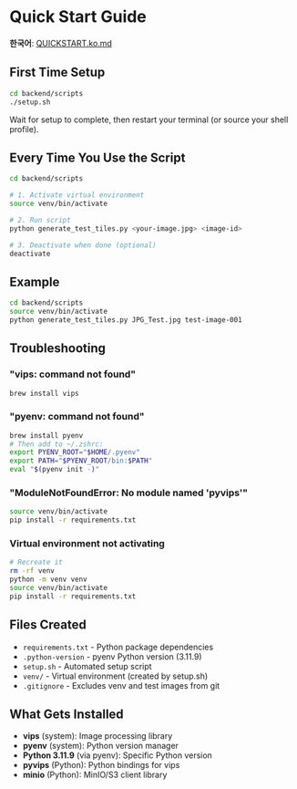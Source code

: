# Quick Start Guide

**한국어**: [QUICKSTART.ko.md](QUICKSTART.ko.md)

## First Time Setup

```bash
cd backend/scripts
./setup.sh
```

Wait for setup to complete, then restart your terminal (or source your shell profile).

## Every Time You Use the Script

```bash
cd backend/scripts

# 1. Activate virtual environment
source venv/bin/activate

# 2. Run script
python generate_test_tiles.py <your-image.jpg> <image-id>

# 3. Deactivate when done (optional)
deactivate
```

## Example

```bash
cd backend/scripts
source venv/bin/activate
python generate_test_tiles.py JPG_Test.jpg test-image-001
```

## Troubleshooting

### "vips: command not found"
```bash
brew install vips
```

### "pyenv: command not found"
```bash
brew install pyenv
# Then add to ~/.zshrc:
export PYENV_ROOT="$HOME/.pyenv"
export PATH="$PYENV_ROOT/bin:$PATH"
eval "$(pyenv init -)"
```

### "ModuleNotFoundError: No module named 'pyvips'"
```bash
source venv/bin/activate
pip install -r requirements.txt
```

### Virtual environment not activating
```bash
# Recreate it
rm -rf venv
python -m venv venv
source venv/bin/activate
pip install -r requirements.txt
```

## Files Created

- `requirements.txt` - Python package dependencies
- `.python-version` - pyenv Python version (3.11.9)
- `setup.sh` - Automated setup script
- `venv/` - Virtual environment (created by setup.sh)
- `.gitignore` - Excludes venv and test images from git

## What Gets Installed

- **vips** (system): Image processing library
- **pyenv** (system): Python version manager
- **Python 3.11.9** (via pyenv): Specific Python version
- **pyvips** (Python): Python bindings for vips
- **minio** (Python): MinIO/S3 client library
